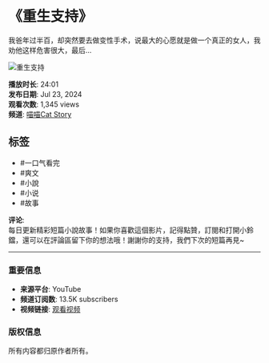 # 《重生支持》

我爸年过半百，却突然要去做变性手术，说最大的心愿就是做一个真正的女人，我劝他这样危害很大，最后…

![重生支持](https://yt3.ggpht.com/xORjILqY3cHRG4v4oMxJcM6w8CpnsOPEsv21mdRbsBINlauDwYh4UhdIl6xKgMd1DKcZaTr5=s48-c-k-c0x00ffffff-no-rj)

**播放时长**: 24:01  
**发布日期**: Jul 23, 2024  
**观看次数**: 1,345 views  
**频道**: [喵喵Cat Story](https://www.youtube.com/@MrCat_Story)  

## 标签
- #一口气看完 
- #爽文 
- #小說 
- #小说 
- #故事 

**评论**:  
每日更新精彩短篇小說故事！如果你喜歡這個影片，記得點贊，訂閱和打開小鈴鐺，還可以在評論區留下你的想法哦！謝謝你的支持，我們下次的短篇再見~  

---

### 重要信息
- **来源平台**: YouTube
- **频道订阅数**: 13.5K subscribers
- **视频链接**: [观看视频](https://www.youtube.com/watch?v=WsFIDxxxEpc)

### 版权信息
所有内容都归原作者所有。
<!-- tcd_original_link https://m.youtube.com/watch?v=hyAZOM9iGZs -->
